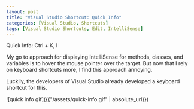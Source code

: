 ```yaml
---
layout: post
title: "Visual Studio Shortcut: Quick Info"
categories: [Visual Studio, Shortcuts]
tags: [Visual Studio Shortcuts, Edit, IntelliSense]
---
```


Quick Info: Ctrl + K, I

My go to approach for displaying IntelliSense for methods, classes, and variables is to hover the mouse pointer over the target. But now that I rely on keyboard shortcuts more, I find this approach annoying.

Luckily, the developers of Visual Studio already developed a keyboard shortcut for this.

![quick info gif]({{"/assets/quick-info.gif" | absolute_url}})